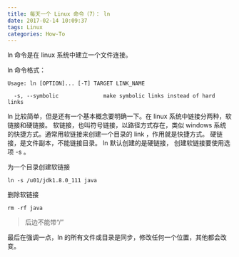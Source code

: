 ```yaml
---
title: 每天一个 Linux 命令（7）： ln
date: 2017-02-14 10:09:37
tags: Linux
categories: How-To
---
```


ln 命令是在 linux 系统中建立一个文件连接。

<!-- more -->

ln 命令格式：

```
Usage: ln [OPTION]... [-T] TARGET LINK_NAME

  -s, --symbolic              make symbolic links instead of hard links
```

ln 比较简单，但是还有一个基本概念要明确一下。在 linux 系统中链接分两种，软链接和硬链接。
软链接，也叫符号链接，以路径方式存在，类似 windows 系统的快捷方式。通常用软链接来创建一个目录的 link ，作用就是快捷方式。
硬链接，是文件副本，不能链接目录。
ln 默认创建的是硬链接， 创建软链接要使用选项 -s 。

为一个目录创建软链接
```
ln -s /u01/jdk1.8.0_111 java
```

删除软链接
```
rm -rf java
```
>后边不能带“/”

最后在强调一点，ln 的所有文件或目录是同步，修改任何一个位置，其他都会改变。
